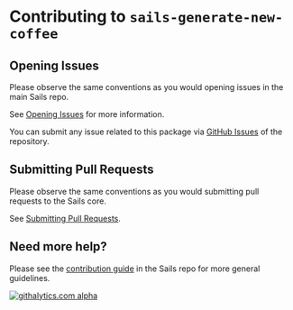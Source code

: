 # Contributing to `sails-generate-new-coffee`


## Opening Issues

Please observe the same conventions as you would opening issues in the main Sails repo.

See [Opening Issues](https://github.com/balderdashy/sails/blob/master/CONTRIBUTING.md#opening-issues) for more information.

You can submit any issue related to this package via [GitHub Issues](https://github.com/csikosjanos/sails-generate-new-coffee/issues) of the repository.



## Submitting Pull Requests

Please observe the same conventions as you would submitting pull requests to the Sails core.

See [Submitting Pull Requests](https://github.com/balderdashy/sails/blob/master/CONTRIBUTING.md#submitting-pull-requests).



## Need more help?

Please see the [contribution guide](https://github.com/balderdashy/sails/blob/v0.10/CONTRIBUTING.md#contributing-to-a-generator) in the Sails repo for more general guidelines.


[![githalytics.com alpha](https://cruel-carlota.pagodabox.com/18e8b6436675147f29e353e2dd544014 "githalytics.com")](http://githalytics.com/csikosjanos/sails-generate-new-coffee)